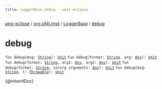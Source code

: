 ```yaml
---
title: LoggerBase.debug - aesi-eclipse
---
```


[aesi-eclipse](../../index.html) / [org.slf4j.impl](../index.html) / [LoggerBase](index.html) / [debug](.)

# debug

`fun debug(msg: `[`String`](https://kotlinlang.org/api/latest/jvm/stdlib/kotlin/-string/index.html)`): `[`Unit`](https://kotlinlang.org/api/latest/jvm/stdlib/kotlin/-unit/index.html)
`fun debug(format: `[`String`](https://kotlinlang.org/api/latest/jvm/stdlib/kotlin/-string/index.html)`, arg: `[`Any`](https://kotlinlang.org/api/latest/jvm/stdlib/kotlin/-any/index.html)`): `[`Unit`](https://kotlinlang.org/api/latest/jvm/stdlib/kotlin/-unit/index.html)
`fun debug(format: `[`String`](https://kotlinlang.org/api/latest/jvm/stdlib/kotlin/-string/index.html)`, arg1: `[`Any`](https://kotlinlang.org/api/latest/jvm/stdlib/kotlin/-any/index.html)`, arg2: `[`Any`](https://kotlinlang.org/api/latest/jvm/stdlib/kotlin/-any/index.html)`): `[`Unit`](https://kotlinlang.org/api/latest/jvm/stdlib/kotlin/-unit/index.html)
`fun debug(format: `[`String`](https://kotlinlang.org/api/latest/jvm/stdlib/kotlin/-string/index.html)`, vararg arguments: `[`Any`](https://kotlinlang.org/api/latest/jvm/stdlib/kotlin/-any/index.html)`): `[`Unit`](https://kotlinlang.org/api/latest/jvm/stdlib/kotlin/-unit/index.html)
`fun debug(msg: `[`String`](https://kotlinlang.org/api/latest/jvm/stdlib/kotlin/-string/index.html)`, t: `[`Throwable`](https://kotlinlang.org/api/latest/jvm/stdlib/kotlin/-throwable/index.html)`): `[`Unit`](https://kotlinlang.org/api/latest/jvm/stdlib/kotlin/-unit/index.html)

{@inheritDoc}

